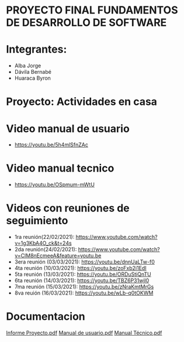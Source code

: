 # PROYECTO FINAL FUNDAMENTOS DE DESARROLLO DE SOFTWARE

# Integrantes: 
- Alba Jorge
- Dávila Bernabé
- Huaraca Byron

# Proyecto: Actividades en casa


# Video manual de usuario
- https://youtu.be/5h4mlSfnZAc

# Video manual tecnico
- https://youtu.be/OSpmum-mWtU

# Videos con reuniones de seguimiento
- 1ra reunión(22/02/2021):  https://www.youtube.com/watch?v=1g3KbA4O_ck&t=24s
- 2da reunión(24/02/2021):  https://www.youtube.com/watch?v=ClM8nEcmeeA&feature=youtu.be
- 3era reunión (03/03/2021): https://youtu.be/dnnUaLTw-f0
- 4ta reunión (10/03/2021): https://youtu.be/zoFxb2i1EdI
- 5ta reunión (13/03/2021): https://youtu.be/ORDuStiQnTU
- 6ta reunión (14/03/2021): https://youtu.be/TBZ6P31wjl0
- 7ma reunión (15/03/2021): https://youtu.be/zNraKmtMrGs
- 8va reuión (16/03/2021): https://youtu.be/wLb-q0tOKWM


# Documentacion 
[Informe Proyecto.pdf](https://github.com/jorgew1998/Final-Project-DDI/files/6152258/Informe.Proyecto.pdf)
[Manual de usuario.pdf](https://github.com/jorgew1998/Final-Project-DDI/files/6152270/Manual.de.usuario.pdf)
[Manual Técnico.pdf](https://github.com/jorgew1998/Final-Project-DDI/files/6152277/Manual.Tecnico.pdf)
